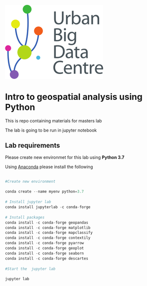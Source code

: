 ![logo](./images/ubdc_logo.png)

# Intro to geospatial analysis using Python

This is repo containing materials for masters lab


The lab is going to be run in jupyter notebook

## Lab requirements

Please create new environmet for this lab using  **Python 3.7**
 
Using [Anaconda](https://docs.anaconda.com/anaconda/install/)  please install the following 

```python

#Create new environment

conda create --name myenv python=3.7

# Install jupyter lab
conda install jupyterlab -c conda-forge

# Install packages
conda install -c conda-forge geopandas
conda install -c conda-forge matplotlib
conda install -c conda-forge mapclassify
conda install -c conda-forge contextily
conda install -c conda-forge pyarrow
conda install -c conda-forge geoplot
conda install -c conda-forge seaborn
conda install -c conda-forge descartes 

#Start the  jupyter lab

jupyter lab

```
